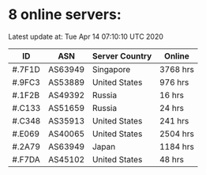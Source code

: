 # 8 online servers:

Latest update at: Tue Apr 14 07:10:10 UTC 2020

| ID | ASN | Server Country | Online |
| -- | --- | -------------- | ------ |
| #.7F1D | AS63949 | Singapore | 3768 hrs |
| #.9FC3 | AS53889 | United States | 976 hrs |
| #.1F2B | AS49392 | Russia | 16 hrs |
| #.C133 | AS51659 | Russia | 24 hrs |
| #.C348 | AS35913 | United States | 241 hrs |
| #.E069 | AS40065 | United States | 2504 hrs |
| #.2A79 | AS63949 | Japan | 1184 hrs |
| #.F7DA | AS45102 | United States | 48 hrs |

